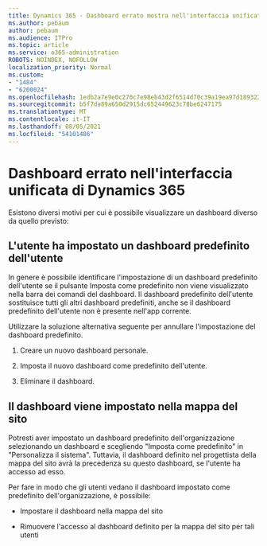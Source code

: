 ```yaml
---
title: Dynamics 365 - Dashboard errato mostra nell'interfaccia unificata di Dynamics 365
ms.author: pebaum
author: pebaum
ms.audience: ITPro
ms.topic: article
ms.service: o365-administration
ROBOTS: NOINDEX, NOFOLLOW
localization_priority: Normal
ms.custom:
- "1484"
- "6200024"
ms.openlocfilehash: 1edb2a7e9e0c270c7e98eb43d2f6514d70c39a19ea97d189322ca387b6842a18
ms.sourcegitcommit: b5f7da89a650d2915dc652449623c78be6247175
ms.translationtype: MT
ms.contentlocale: it-IT
ms.lasthandoff: 08/05/2021
ms.locfileid: "54101486"
---
```

# <a name="wrong-dashboard-shows-in-dynamics-365-unified-interface"></a>Dashboard errato nell'interfaccia unificata di Dynamics 365

Esistono diversi motivi per cui è possibile visualizzare un dashboard diverso da quello previsto:

## <a name="the-user-has-set-a-user-default-dashboard"></a>L'utente ha impostato un dashboard predefinito dell'utente 

In genere è possibile identificare l'impostazione di un dashboard predefinito dell'utente se il pulsante Imposta come predefinito non viene visualizzato nella barra dei comandi del dashboard.  Il dashboard predefinito dell'utente sostituisce tutti gli altri dashboard predefiniti, anche se il dashboard predefinito dell'utente non è presente nell'app corrente.

Utilizzare la soluzione alternativa seguente per annullare l'impostazione del dashboard predefinito.

1. Creare un nuovo dashboard personale.

2. Imposta il nuovo dashboard come predefinito dell'utente.

3. Eliminare il dashboard.

## <a name="the-dashboard-is-set-in-the-sitemap"></a>Il dashboard viene impostato nella mappa del sito

Potresti aver impostato un dashboard predefinito dell'organizzazione selezionando un dashboard e scegliendo "Imposta come predefinito" in "Personalizza il sistema". Tuttavia, il dashboard definito nel progettista della mappa del sito avrà la precedenza su questo dashboard, se l'utente ha accesso ad esso.

Per fare in modo che gli utenti vedano il dashboard impostato come predefinito dell'organizzazione, è possibile:

* Impostare il dashboard nella mappa del sito

* Rimuovere l'accesso al dashboard definito per la mappa del sito per tali utenti
